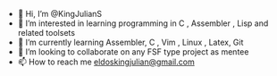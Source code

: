 - 👋 Hi, I’m @KingJulianS
- 👀 I’m interested in learning programming in C , Assembler , Lisp and related toolsets 
- 🌱 I’m currently learning Assembler, C , Vim , Linux , Latex, Git
- 💞️ I’m looking to collaborate on any FSF type project as mentee 
- 📫 How to reach me eldoskingjulian@gmail.com

<!---
KingJulianS/KingJulianS is a ✨ special ✨ repository because its `README.md` (this file) appears on your GitHub profile.
You can click the Preview link to take a look at your changes.
--->
